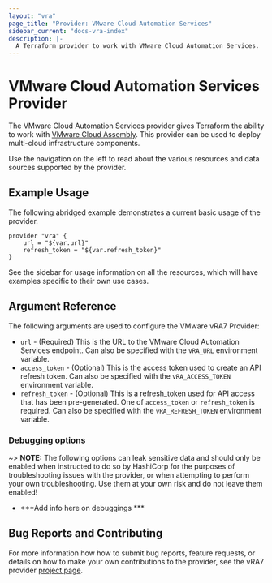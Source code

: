 ```yaml
---
layout: "vra"
page_title: "Provider: VMware Cloud Automation Services"
sidebar_current: "docs-vra-index"
description: |-
  A Terraform provider to work with VMware Cloud Automation Services.
---
```


# VMware Cloud Automation Services Provider

The VMware Cloud Automation Services provider gives Terraform the ability to work
with [VMware Cloud Assembly][vmware-cloud-assembly]. This provider can be used to
deploy multi-cloud infrastructure components.

[vmware-cloud-assembly]: https://cloud.vmware.com/cloud-assembly

Use the navigation on the left to read about the various resources and data
sources supported by the provider.

## Example Usage

The following abridged example demonstrates a current basic usage of the
provider.

[tf-vra7-deployment]: /docs/providers/vra7/r/deployment.html

```hcl
provider "vra" {
    url = "${var.url}"
    refresh_token = "${var.refresh_token}"
}
```

See the sidebar for usage information on all the resources, which will have
examples specific to their own use cases.

## Argument Reference

The following arguments are used to configure the VMware vRA7 Provider:

* `url` - (Required) This is the URL to the VMware Cloud Automation
  Services endpoint. Can also  be specified with the `vRA_URL` environment variable.
* `access_token` - (Optional) This is the access token used to create an API
  refresh token. Can also be specified with the `vRA_ACCESS_TOKEN` environment variable.
* `refresh_token` - (Optional) This is a refresh_token used for API access that
  has been pre-generated. One of `access_token` or `refresh_token` is required.
  Can also be specified with the `vRA_REFRESH_TOKEN` environment variable.

### Debugging options

~> **NOTE:** The following options can leak sensitive data and should only be
enabled when instructed to do so by HashiCorp for the purposes of
troubleshooting issues with the provider, or when attempting to perform your
own troubleshooting. Use them at your own risk and do not leave them enabled!

* ***Add info here on debuggings ***

## Bug Reports and Contributing

For more information how how to submit bug reports, feature requests, or
details on how to make your own contributions to the provider, see the vRA7
provider [project page][tf-vra7-project-page].

[tf-vra7-project-page]: https://github.com/vmware/terraform-provider-vra7


